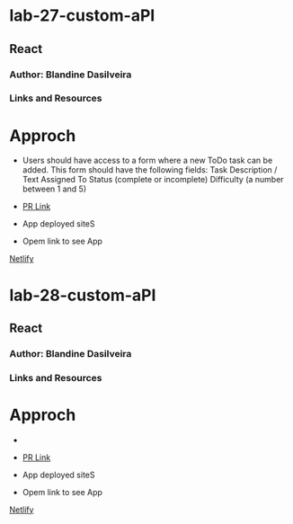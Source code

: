 # lab-27-custom-aPI


##  React

### Author: Blandine Dasilveira

### Links and Resources


# Approch

- Users should have access to a form where a new ToDo task can be added. This form should have the following fields:
Task Description / Text
Assigned To
Status (complete or incomplete)
Difficulty (a number between 1 and 5)






- [PR Link](https://github.com/blandine-401javascript/lab-27-custom-hooks/pull/1)


-  App deployed siteS
- Opem link to see App  


[Netlify](https://confident-shirley-7a09ac.netlify.app/)






# lab-28-custom-aPI


##  React

### Author: Blandine Dasilveira

### Links and Resources


# Approch

- 





- [PR Link](https://github.com/blandine-401javascript/lab-27-custom-hooks/pull/2)


-  App deployed siteS
- Opem link to see App  


[Netlify]()